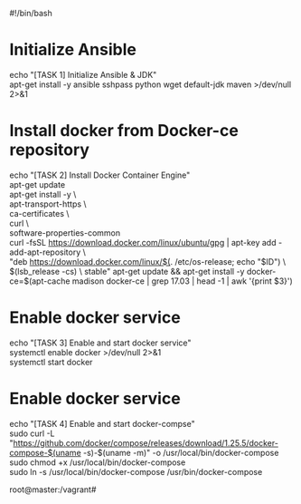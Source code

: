 #!/bin/bash                                                                                                                                             
                                                                                                                                                        
                                                                                                                                                        
# Initialize Ansible                                                                                                                                    
echo "[TASK 1] Initialize Ansible & JDK"                                                                                                                
apt-get install -y ansible sshpass python wget default-jdk maven >/dev/null 2>&1                                                                        
                                                                                                                                                        
# Install docker from Docker-ce repository                                                                                                              
echo "[TASK 2] Install Docker Container Engine"                                                                                                         
apt-get update                                                                                                                                          
apt-get install -y \                                                                                                                                    
    apt-transport-https \                                                                                                                               
    ca-certificates \                                                                                                                                   
    curl \                                                                                                                                              
    software-properties-common                                                                                                                          
curl -fsSL https://download.docker.com/linux/ubuntu/gpg | apt-key add -                                                                                 
add-apt-repository \                                                                                                                                    
   "deb https://download.docker.com/linux/$(. /etc/os-release; echo "$ID") \                                                                            
   $(lsb_release -cs) \                                                                                                                                 
   stable"                                                                                                                                              
apt-get update && apt-get install -y docker-ce=$(apt-cache madison docker-ce | grep 17.03 | head -1 | awk '{print $3}')                                 
                                                                                                                                                        
                                                                                                                                                        
# Enable docker service                                                                                                                                 
echo "[TASK 3] Enable and start docker service"                                                                                                         
systemctl enable docker >/dev/null 2>&1                                                                                                                 
systemctl start docker                                                                                                                                  
                                                                                                                                                        
# Enable docker service                                                                                                                                 
echo "[TASK 4] Enable and start docker-compse"                                                                                                          
sudo curl -L "https://github.com/docker/compose/releases/download/1.25.5/docker-compose-$(uname -s)-$(uname -m)" -o /usr/local/bin/docker-compose       
sudo chmod +x /usr/local/bin/docker-compose                                                                                                             
sudo ln -s /usr/local/bin/docker-compose /usr/bin/docker-compose                                                                                        
                                                                                                                                                        
root@master:/vagrant#                                                                                                                                   

